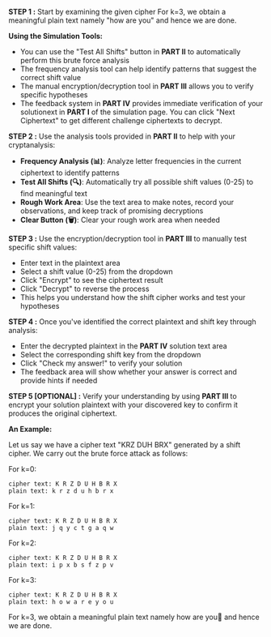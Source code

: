 **STEP 1 :** Start by examining the given cipher For k=3, we obtain a meaningful plain text namely "how are you" and hence we are done.

**Using the Simulation Tools:**

- You can use the "Test All Shifts" button in **PART II** to automatically perform this brute force analysis
- The frequency analysis tool can help identify patterns that suggest the correct shift value
- The manual encryption/decryption tool in **PART III** allows you to verify specific hypotheses
- The feedback system in **PART IV** provides immediate verification of your solutionext in **PART I** of the simulation page. You can click "Next Ciphertext" to get different challenge ciphertexts to decrypt.

**STEP 2 :** Use the analysis tools provided in **PART II** to help with your cryptanalysis:

- **Frequency Analysis (📊)**: Analyze letter frequencies in the current ciphertext to identify patterns
- **Test All Shifts (🔍)**: Automatically try all possible shift values (0-25) to find meaningful text
- **Rough Work Area**: Use the text area to make notes, record your observations, and keep track of promising decryptions
- **Clear Button (🗑️)**: Clear your rough work area when needed

**STEP 3 :** Use the encryption/decryption tool in **PART III** to manually test specific shift values:

- Enter text in the plaintext area
- Select a shift value (0-25) from the dropdown
- Click "Encrypt" to see the ciphertext result
- Click "Decrypt" to reverse the process
- This helps you understand how the shift cipher works and test your hypotheses

**STEP 4 :** Once you've identified the correct plaintext and shift key through analysis:

- Enter the decrypted plaintext in the **PART IV** solution text area
- Select the corresponding shift key from the dropdown
- Click "Check my answer!" to verify your solution
- The feedback area will show whether your answer is correct and provide hints if needed

**STEP 5 [OPTIONAL] :** Verify your understanding by using **PART III** to encrypt your solution plaintext with your discovered key to confirm it produces the original ciphertext.

**An Example:**

Let us say we have a cipher text "KRZ DUH BRX" generated by a shift cipher.
We carry out the brute force attack as follows:

For k=0:

    cipher text: K R Z D U H B R X
    plain text: k r z d u h b r x

For k=1:

    cipher text: K R Z D U H B R X
    plain text: j q y c t g a q w

For k=2:

    cipher text: K R Z D U H B R X
    plain text: i p x b s f z p v

For k=3:

    cipher text: K R Z D U H B R X
    plain text: h o w a r e y o u

For k=3, we obtain a meaningful plain text namely how are you and hence we are done.
